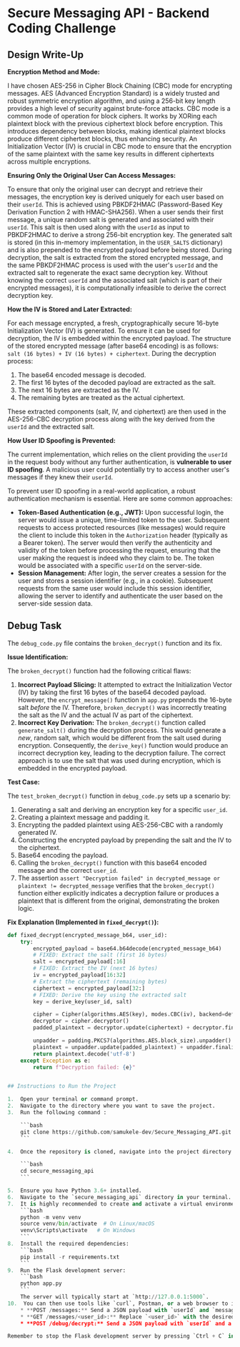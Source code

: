 # Secure Messaging API - Backend Coding Challenge

## Design Write-Up

**Encryption Method and Mode:**

I have chosen AES-256 in Cipher Block Chaining (CBC) mode for encrypting messages. AES (Advanced Encryption Standard) is a widely trusted and robust symmetric encryption algorithm, and using a 256-bit key length provides a high level of security against brute-force attacks. CBC mode is a common mode of operation for block ciphers. It works by XORing each plaintext block with the previous ciphertext block before encryption. This introduces dependency between blocks, making identical plaintext blocks produce different ciphertext blocks, thus enhancing security. An Initialization Vector (IV) is crucial in CBC mode to ensure that the encryption of the same plaintext with the same key results in different ciphertexts across multiple encryptions.

**Ensuring Only the Original User Can Access Messages:**

To ensure that only the original user can decrypt and retrieve their messages, the encryption key is derived uniquely for each user based on their `userId`. This is achieved using PBKDF2HMAC (Password-Based Key Derivation Function 2 with HMAC-SHA256). When a user sends their first message, a unique random salt is generated and associated with their `userId`. This salt is then used along with the `userId` as input to PBKDF2HMAC to derive a strong 256-bit encryption key. The generated salt is stored (in this in-memory implementation, in the `USER_SALTS` dictionary) and is also prepended to the encrypted payload before being stored. During decryption, the salt is extracted from the stored encrypted message, and the same PBKDF2HMAC process is used with the user's `userId` and the extracted salt to regenerate the exact same decryption key. Without knowing the correct `userId` and the associated salt (which is part of their encrypted messages), it is computationally infeasible to derive the correct decryption key.

**How the IV is Stored and Later Extracted:**

For each message encrypted, a fresh, cryptographically secure 16-byte Initialization Vector (IV) is generated. To ensure it can be used for decryption, the IV is embedded within the encrypted payload. The structure of the stored encrypted message (after base64 encoding) is as follows: `salt (16 bytes) + IV (16 bytes) + ciphertext`. During the decryption process:

1.  The base64 encoded message is decoded.
2.  The first 16 bytes of the decoded payload are extracted as the salt.
3.  The next 16 bytes are extracted as the IV.
4.  The remaining bytes are treated as the actual ciphertext.

These extracted components (salt, IV, and ciphertext) are then used in the AES-256-CBC decryption process along with the key derived from the `userId` and the extracted salt.

**How User ID Spoofing is Prevented:**

The current implementation, which relies on the client providing the `userId` in the request body without any further authentication, is **vulnerable to user ID spoofing**. A malicious user could potentially try to access another user's messages if they knew their `userId`.

To prevent user ID spoofing in a real-world application, a robust authentication mechanism is essential. Here are some common approaches:

* **Token-Based Authentication (e.g., JWT):** Upon successful login, the server would issue a unique, time-limited token to the user. Subsequent requests to access protected resources (like messages) would require the client to include this token in the `Authorization` header (typically as a Bearer token). The server would then verify the authenticity and validity of the token before processing the request, ensuring that the user making the request is indeed who they claim to be. The token would be associated with a specific `userId` on the server-side.
* **Session Management:** After login, the server creates a session for the user and stores a session identifier (e.g., in a cookie). Subsequent requests from the same user would include this session identifier, allowing the server to identify and authenticate the user based on the server-side session data.


## Debug Task

The `debug_code.py` file contains the `broken_decrypt()` function and its fix.

**Issue Identification:**

The `broken_decrypt()` function had the following critical flaws:

1.  **Incorrect Payload Slicing:** It attempted to extract the Initialization Vector (IV) by taking the first 16 bytes of the base64 decoded payload. However, the `encrypt_message()` function in `app.py` prepends the 16-byte salt *before* the IV. Therefore, `broken_decrypt()` was incorrectly treating the salt as the IV and the actual IV as part of the ciphertext.
2.  **Incorrect Key Derivation:** The `broken_decrypt()` function called `generate_salt()` during the decryption process. This would generate a *new*, random salt, which would be different from the salt used during encryption. Consequently, the `derive_key()` function would produce an incorrect decryption key, leading to the decryption failure. The correct approach is to use the salt that was used during encryption, which is embedded in the encrypted payload.

**Test Case:**

The `test_broken_decrypt()` function in `debug_code.py` sets up a scenario by:

1.  Generating a salt and deriving an encryption key for a specific `user_id`.
2.  Creating a plaintext message and padding it.
3.  Encrypting the padded plaintext using AES-256-CBC with a randomly generated IV.
4.  Constructing the encrypted payload by prepending the salt and the IV to the ciphertext.
5.  Base64 encoding the payload.
6.  Calling the `broken_decrypt()` function with this base64 encoded message and the correct `user_id`.
7.  The assertion `assert "Decryption failed" in decrypted_message or plaintext != decrypted_message` verifies that the `broken_decrypt()` function either explicitly indicates a decryption failure or produces a plaintext that is different from the original, demonstrating the broken logic.

**Fix Explanation (Implemented in `fixed_decrypt()`):**

```python
def fixed_decrypt(encrypted_message_b64, user_id):
    try:
        encrypted_payload = base64.b64decode(encrypted_message_b64)
        # FIXED: Extract the salt (first 16 bytes)
        salt = encrypted_payload[:16]
        # FIXED: Extract the IV (next 16 bytes)
        iv = encrypted_payload[16:32]
        # Extract the ciphertext (remaining bytes)
        ciphertext = encrypted_payload[32:]
        # FIXED: Derive the key using the extracted salt
        key = derive_key(user_id, salt)

        cipher = Cipher(algorithms.AES(key), modes.CBC(iv), backend=default_backend())
        decryptor = cipher.decryptor()
        padded_plaintext = decryptor.update(ciphertext) + decryptor.finalize()

        unpadder = padding.PKCS7(algorithms.AES.block_size).unpadder()
        plaintext = unpadder.update(padded_plaintext) + unpadder.finalize()
        return plaintext.decode('utf-8')
    except Exception as e:
        return f"Decryption failed: {e}"


## Instructions to Run the Project

1.  Open your terminal or command prompt.
2.  Navigate to the directory where you want to save the project.
3.  Run the following command :

    ```bash
    git clone https://github.com/samukele-dev/Secure_Messaging_API.git
    ```

4.  Once the repository is cloned, navigate into the project directory:

    ```bash
    cd secure_messaging_api
    ```

5.  Ensure you have Python 3.6+ installed.
6.  Navigate to the `secure_messaging_api` directory in your terminal.
7.  It is highly recommended to create and activate a virtual environment:
    ```bash
    python -m venv venv
    source venv/bin/activate  # On Linux/macOS
    venv\Scripts\activate   # On Windows
    ```
8.  Install the required dependencies:
    ```bash
    pip install -r requirements.txt
    ```
9.  Run the Flask development server:
    ```bash
    python app.py
    ```
    The server will typically start at `http://127.0.0.1:5000`.
10.  You can then use tools like `curl`, Postman, or a web browser to interact with the API endpoints:
    * **POST /messages:** Send a JSON payload with `userId` and `message` to store a new encrypted message.
    * **GET /messages/<user_id>:** Replace `<user_id>` with the desired user's ID to retrieve their decrypted messages.
    * **POST /debug/decrypt:** Send a JSON payload with `userId` and a base64 encoded encrypted message to test the `broken_decrypt()` function. You can generate a test encrypted message using the `test_broken_decrypt()` function in `debug_code.py` or by storing a message via the `/messages` endpoint and copying the encrypted string.

Remember to stop the Flask development server by pressing `Ctrl + C` in your terminal when you are finished testing.